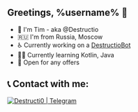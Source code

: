 ## Greetings, %username% 👋
- 🐼 I'm Tim - aka @Destructio
- 🇷🇺 I'm from Russia, Moscow
- ♿ Currently working on a [DestructioBot][current-project]
- 👨‍🎓 Currently learning Kotlin, Java
- 💼 Open for any offers

## 📞 Contact with me:
[<img alt="Destructi0 | Telegram" src="https://img.shields.io/badge/-Telegram-2CA5E0.svg?logo=telegram&style=for-the-badge"/>][telegram]

[current-project]: https://github.com/Destructio/DestructioBot
[telegram]: https://t.me/Destructi0
